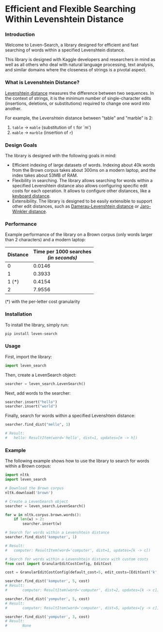 # Efficient and Flexible Searching Within Levenshtein Distance

### Introduction

Welcome to Leven-Search, a library designed for efficient and fast searching
of words within a specified Levenshtein distance.

This library is designed with Kaggle developers and researchers in mind
as well as all others who deal with natural language processing, text analysis,
and similar domains where the closeness of strings is a pivotal aspect.

### What is Levenshtein Distance?

[Levenshtein distance](https://en.wikipedia.org/wiki/Levenshtein_distance) measures the difference between two
sequences.
In the context of strings, it is the minimum number of single-character edits
(insertions, deletions, or substitutions) required to change one word into another.

For example, the Levenshtein distance between "table" and "marble" is 2:

1. `table` → `mable` (substitution of `t` for `m')
2. `mable` → `marble` (insertion of `r`)

### Design Goals

The library is designed with the following goals in mind:

- Efficient indexing of large datasets of words. Indexing about 40k words from the
  Brown corpus takes about 300ms on a modern laptop, and the index takes about 53MB of RAM.
- Flexibility in searching. The library allows searching for words within a specified
  Levenshtein distance also allows configuring specific edit costs for each operation.
  It allows to configure other distances, like a [keyboard distance](https://en.wiktionary.org/wiki/keyboard_distance).
- Extensibility. The library is designed to be easily extensible to support other edit distances,
  such as [Damerau-Levenshtein distance](https://en.wikipedia.org/wiki/Damerau%E2%80%93Levenshtein_distance)
  or [Jaro-Winkler distance](https://en.wikipedia.org/wiki/Jaro%E2%80%93Winkler_distance).

### Performance

Example performance of the library on a Brown corpus (only words larger than 2 characters) and a modern laptop:

| Distance | Time per 1000 searches<br/>_(in seconds)_ |
|----------|-------------------------------------------|
| 0        | 0.0146                                    | 
| 1        | 0.3933                                    | 
| 1 (*)    | 0.4154                                    | 
| 2        | 7.9556                                    | 

(*) with the per-letter cost granularity

### Installation

To install the library, simply run:

```bash
pip install leven-search
```

### Usage

First, import the library:

```python
import leven_search
```

Then, create a LevenSearch object:

```python
searcher = leven_search.LevenSearch()
```

Next, add words to the searcher:

```python
searcher.insert("hello")
searcher.insert("world")
```

Finally, search for words within a specified Levenshtein distance:

```python
searcher.find_dist("mello", 1)

# Result:
# 	hello: ResultItem(word='hello', dist=1, updates=[m -> h])
```

### Example

The following example shows how to use the library to search for words within a Brown corpus:

```python
import nltk
import leven_search

# Download the Brown corpus
nltk.download('brown')

# Create a LevenSearch object
searcher = leven_search.LevenSearch()

for w in nltk.corpus.brown.words():
    if len(w) > 2:
        searcher.insert(w)

# Search for words within a Levenshtein distance
searcher.find_dist('komputer', 1)

# Result:
# 	computer: ResultItem(word='computer', dist=1, updates=[k -> c])

# Search for words within a Levenshtein distance with custom costs
from cost import GranularEditCostConfig, EditCost

cost = GranularEditCostConfig(default_cost=5, edit_costs=[EditCost('k', 'c', 2)])

searcher.find_dist('komputer', 5, cost)
# Result:
#       computer: ResultItem(word='computer', dist=2, updates=[k -> c])

searcher.find_dist('yomputer', 5, cost)
# Result:
#       computer: ResultItem(word='computer', dist=5, updates=[y -> c])

searcher.find_dist('yomputer', 3, cost)
# Result:
#       None
```
